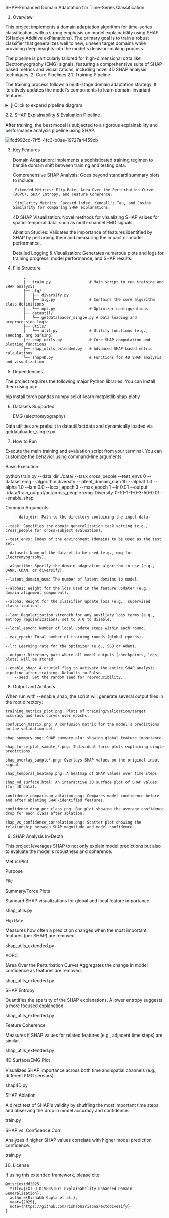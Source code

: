 SHAP-Enhanced Domain Adaptation for Time-Series Classification
1. Overview

This project implements a domain adaptation algorithm for time-series classification, with a strong emphasis on model explainability using SHAP (SHapley Additive exPlanations). The primary goal is to train a robust classifier that generalizes well to new, unseen target domains while providing deep insights into the model's decision-making process.

The pipeline is particularly tailored for high-dimensional data like Electromyography (EMG) signals, featuring a comprehensive suite of SHAP-based metrics and visualizations, including novel 4D SHAP analysis techniques.
2. Core Pipelines
2.1. Training Pipeline

The training process follows a multi-stage domain adaptation strategy. It iteratively updates the model's components to learn domain-invariant features.
<details> <summary>📘 Click to expand pipeline diagram</summary>	
	
	        +--------------------------+
		|      Input Data          |
		| (Train, Valid, Target)   |
	        +--------------------------+
		             |
		             v
		+--------------------------+
		|  Initialize Algorithm    |
		|   (e.g., DANN, CDAN)     |
		+--------------------------+   

        //=============================\\
       ||        Training Loop         ||
        \\=============================//
                     |
                     v
    +--------------------------------+        +--------------------------------+
    | 1. Feature Updater (A)         | -----> | 2. Latent Domain Characterizer |
    | (Update All model params)      |        |     (Adversarial training)     |
    +--------------------------------+        +--------------------------------+
                     |                                  |
                     v                                  |
    +--------------------------------+                  |
    | 3. Set Domain Labels           | <-----------------+
    | (Assign pseudo-labels)         |
    +--------------------------------+
                     |
                     v
    +--------------------------------+
    | 4. Domain-Invariant Feature    |
    |    Learner (C)                 |
    | (Classifier update)           |
    +--------------------------------+

        //===============================\\
       ||  Validation & Model Selection  ||
        \\===============================//
                     |
                     v
    +----------------------------+
    |      Best Model Saved      |
    |  (Based on Valid Accuracy) |
    +----------------------------+
</details>

2.2. SHAP Explainability & Evaluation Pipeline

After training, the best model is subjected to a rigorous explainability and performance analysis pipeline using SHAP.

![fcd992cd-7ff5-4fc3-b0ae-19727a4459cb](https://github.com/user-attachments/assets/f1e3f214-d836-4d32-a27e-a90aeb96ab41)



3. Key Features

    Domain Adaptation: Implements a sophisticated training regimen to handle domain shift between training and testing data.

    Comprehensive SHAP Analysis: Goes beyond standard summary plots to include:

        Extended Metrics: Flip Rate, Area Over the Perturbation Curve (AOPC), SHAP Entropy, and Feature Coherence.

        Similarity Metrics: Jaccard Index, Kendall's Tau, and Cosine Similarity for comparing SHAP explanations.

    4D SHAP Visualization: Novel methods for visualizing SHAP values for spatio-temporal data, such as multi-channel EMG signals.

    Ablation Studies: Validates the importance of features identified by SHAP by perturbing them and measuring the impact on model performance.

    Detailed Logging & Visualization: Generates numerous plots and logs for training progress, model performance, and SHAP results.

4. File Structure

```
		.
		├── train.py                 # Main script to run training and SHAP analysis
		├── alg/
		│   ├── diversify.py
		│   ├── alg.py               # Contains the core algorithm class definitions
		│   └── opt.py               # Optimizer configurations
		├── datautil/
		│   └── getdataloader_single.py # Data loading and preprocessing logic
		├── utils/
		│   └── util.py              # Utility functions (e.g., seeding, arg parsing)
		├── shap_utils.py            # Core SHAP computation and plotting functions
		├── shap_utils_extended.py   # Advanced SHAP-based metric calculations
		└── shap4D.py                # Functions for 4D SHAP analysis and visualization

```
5. Dependencies

The project requires the following major Python libraries. You can install them using pip:

pip install torch pandas numpy scikit-learn matplotlib shap plotly

6. Datasets Supported

    EMG (electromyography)

Data utilities are prebuilt in datautil/actdata and dynamically loaded via getdataloader_single.py.

7. How to Run

Execute the main training and evaluation script from your terminal. You can customize the behavior using command-line arguments.

Basic Execution:

python train.py --data_dir ./data/ --task cross_people --test_envs 0 --dataset emg --algorithm diversify --latent_domain_num 10 --alpha1 1.0 --alpha 1.0 --lam 0.0 --local_epoch 3 --max_epoch 1 --lr 0.01 --output ./data/train_output/act/cross_people-emg-Diversify-0-10-1-1-0-3-50-0.01 --enable_shap

Common Arguments:

        --data_dir: Path to the directory containing the input data.
	
	--task: Specifies the domain generalization task setting (e.g., cross_people for cross-subject evaluation).
	
	--test_envs: Index of the environment (domain) to be used as the test set.
	
	--dataset: Name of the dataset to be used (e.g., emg for Electromyography).
	
	--algorithm: Specify the domain adaptation algorithm to use (e.g., DANN, CDAN, or diversify).
	
	--latent_domain_num: The number of latent domains to model.
	
	--alpha1: Weight for the loss used in the feature updater (e.g., domain alignment component).
	
	--alpha: Weight for the classifier update loss (e.g., supervised classification).
	
	--lam: Regularization strength for any auxiliary loss terms (e.g., entropy regularization); set to 0.0 to disable.

	--local_epoch: Number of local update steps within each round.
	
	--max_epoch: Total number of training rounds (global epochs).
	
	--lr: Learning rate for the optimizer (e.g., SGD or Adam).
	
	--output: Directory path where all model outputs (checkpoints, logs, plots) will be stored.
	
	--enable_shap: A crucial flag to activate the entire SHAP analysis pipeline after training. Defaults to False.
	    --seed: Set the random seed for reproducibility.

8. Output and Artifacts

When run with --enable_shap, the script will generate several output files in the root directory:

    training_metrics_plot.png: Plots of training/validation/target accuracy and loss curves over epochs.

    confusion_matrix.png: A confusion matrix for the model's predictions on the validation set.

    shap_summary.png: SHAP summary plot showing global feature importance.

    shap_force_plot_sample_*.png: Individual force plots explaining single predictions.

    shap_overlay_sample*.png: Overlays SHAP values on the original input signal.

    shap_temporal_heatmap.png: A heatmap of SHAP values over time steps.

    shap_4d_surface.html: An interactive 3D surface plot of SHAP values (for 4D data).

    confidence_comparison_ablation.png: Compares model confidence before and after ablating SHAP-identified features.

    confidence_drop_per_class.png: Bar plot showing the average confidence drop for each class after ablation.

    shap_vs_confidence_correlation.png: Scatter plot showing the relationship between SHAP magnitude and model confidence.

9. SHAP Analysis In-Depth

This project leverages SHAP to not only explain model predictions but also to evaluate the model's robustness and coherence.

Metric/Plot
	

Purpose
	

File

Summary/Force Plots
	

Standard SHAP visualizations for global and local feature importance.
	

shap_utils.py

Flip Rate
	

Measures how often a prediction changes when the most important features (per SHAP) are removed.
	

shap_utils_extended.py

AOPC
	

(Area Over the Perturbation Curve) Aggregates the change in model confidence as features are removed.
	

shap_utils_extended.py

SHAP Entropy
	

Quantifies the sparsity of the SHAP explanations. A lower entropy suggests a more focused explanation.
	

shap_utils_extended.py

Feature Coherence
	

Measures if SHAP values for related features (e.g., adjacent time steps) are similar.
	

shap_utils_extended.py

4D Surface/EMG Plot
	

Visualizes SHAP importance across both time and spatial channels (e.g., different EMG sensors).
	

shap4D.py

SHAP Ablation
	

A direct test of SHAP's validity by shuffling the most important time steps and observing the drop in model accuracy and confidence.
	

train.py

SHAP vs. Confidence Corr.
	

Analyzes if higher SHAP values correlate with higher model prediction confidence.
	

train.py

10. License

If using this extended framework, please cite:

	@misc{extdd2025,
	  title={EXT-D-DIVERSIFY: Explainability-Enhanced Domain Generalization},
	  author={Rishabh Gupta et al.},
	  year={2025},
	  note={https://github.com/rishabharizona/extddivesify}
	}

